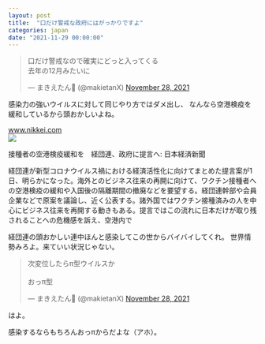 ```yaml
---
layout: post
title:  "口だけ警戒な政府にはがっかりですよ"
categories: japan
date: "2021-11-29 00:00:00"
---
```


<blockquote class="twitter-tweet tw-align-center"><p lang="ja" dir="ltr">口だけ警戒なので確実にどっと入ってくる<br>去年の12月みたいに</p>&mdash; まきえたん🥦 (@makietanX) <a href="https://twitter.com/makietanX/status/1465071836106924033?ref_src=twsrc%5Etfw">November 28, 2021</a></blockquote> <script async src="https://platform.twitter.com/widgets.js" charset="utf-8"></script>

感染力の強いウイルスに対して同じやり方ではダメ出し、
なんなら空港検疫を緩和しているから頭おかしいよね。


<div class="card">
  <a href="https://www.nikkei.com/article/DGXZQOUA018CP0R01C21A1000000/"></a>
  <div class="card__header">
    <a href="https://www.nikkei.com/article/DGXZQOUA018CP0R01C21A1000000/">www.nikkei.com</a>
  </div>
  <div class="card__image">
    <img src="https://article-image-ix.nikkei.com/https%3A%2F%2Fimgix-proxy.n8s.jp%2FDSXZQO1222534001112021000000-1.jpg?ixlib=js-2.3.2&auto=format%2Ccompress&ch=Width%2CDPR&q=45&fit=crop&bg=FFFFFF&w=1200&h=630&fp-x=0.58&fp-y=0.15&fp-z=1&crop=focalpoint&s=2bf20355949a2e36c174d5a0affaf9f2">
  </div>
  <div class="card__title">
    <p>接種者の空港検疫緩和を　経団連、政府に提言へ: 日本経済新聞</p>
  </div>
  <div class="card__description">
    <p>経団連が新型コロナウイルス禍における経済活性化に向けてまとめた提言案が1日、明らかになった。海外とのビジネス往来の再開に向けて、ワクチン接種者への空港検疫の緩和や入国後の隔離期間の撤廃などを要望する。経団連幹部や会員企業などで原案を議論し、近く公表する。諸外国ではワクチン接種済みの人を中心にビジネス往来を再開する動きもある。提言ではこの流れに日本だけが取り残されることへの危機感を訴え、空港内で</p>
  </div>
</div>


経団連の頭おかしい連中ほんと感染してこの世からバイバイしてくれ。
世界情勢みろよ。来ていい状況じゃない。


<blockquote class="twitter-tweet tw-align-center"><p lang="ja" dir="ltr">次変位したらπ型ウイルスか<br><br>おっπ型</p>&mdash; まきえたん🥦 (@makietanX) <a href="https://twitter.com/makietanX/status/1465070532555010053?ref_src=twsrc%5Etfw">November 28, 2021</a></blockquote> <script async src="https://platform.twitter.com/widgets.js" charset="utf-8"></script>

はよ。

感染するならもちろんおっπからだよな（アホ）。
